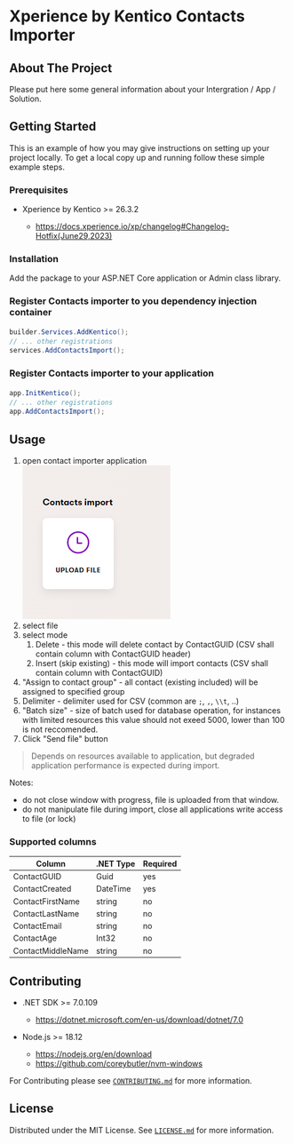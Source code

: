 # Xperience by Kentico Contacts Importer

<!-- ABOUT THE PROJECT -->

## About The Project

Please put here some general information about your Intergration / App / Solution.

<!-- GETTING STARTED -->

## Getting Started

This is an example of how you may give instructions on setting up your project locally.
To get a local copy up and running follow these simple example steps.

### Prerequisites

- Xperience by Kentico >= 26.3.2

  - <https://docs.xperience.io/xp/changelog#Changelog-Hotfix(June29,2023)>

### Installation

Add the package to your ASP.NET Core application or Admin class library.

### Register Contacts importer to you dependency injection container

```csharp
builder.Services.AddKentico();
// ... other registrations
services.AddContactsImport();
```

### Register Contacts importer to your application

```csharp
app.InitKentico();
// ... other registrations
app.AddContactsImport();
```

<!-- USAGE EXAMPLES -->

## Usage

1. open contact importer application <br>
   ![ContactImporterApplication](./images/ContactImporterApplication.png)
1. select file
1. select mode
   1. Delete - this mode will delete contact by ContactGUID (CSV shall contain column with ContactGUID header)
   1. Insert (skip existing) - this mode will import contacts (CSV shall contain column with ContactGUID)
1. "Assign to contact group" - all contact (existing included) will be assigned to specified group
1. Delimiter - delimiter used for CSV (common are `;`, `,`, `\\t`, ..)
1. "Batch size" - size of batch used for database operation, for instances with limited resources this value should not exeed 5000, lower than 100 is not reccomended.
1. Click "Send file" button

> Depends on resources available to application, but degraded application performance is expected during import.

Notes:

- do not close window with progress, file is uploaded from that window.
- do not manipulate file during import, close all applications write access to file (or lock)

### Supported columns

| Column            | .NET Type | Required |
| ----------------- | --------- | -------- |
| ContactGUID       | Guid      | yes      |
| ContactCreated    | DateTime  | yes      |
| ContactFirstName  | string    | no       |
| ContactLastName   | string    | no       |
| ContactEmail      | string    | no       |
| ContactAge        | Int32     | no       |
| ContactMiddleName | string    | no       |

<!-- CONTRIBUTING -->

## Contributing

- .NET SDK >= 7.0.109

  - <https://dotnet.microsoft.com/en-us/download/dotnet/7.0>

- Node.js >= 18.12

  - <https://nodejs.org/en/download>
  - <https://github.com/coreybutler/nvm-windows>

For Contributing please see [`CONTRIBUTING.md`](./CONTRIBUTING.md) for more information.

<!-- LICENSE -->

## License

Distributed under the MIT License. See [`LICENSE.md`](./LICENSE.md) for more information.
